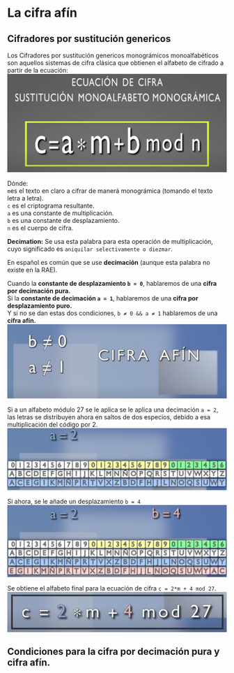 # La cifra afín

## Cifradores por sustitución genericos
Los Cifradores por sustitución genericos monográmicos monoalfabéticos son aquellos sistemas de cifra clásica que obtienen el alfabeto de cifrado a partir de la ecuación:  
![ALfabeto de crifrado de los Cifradores por sustitución genericos](capturas/ecuacion-cifra-sustitucion-monoalfabetica-monogramica.png)

Dónde:  
`m`es el texto en claro a cifrar de manerá monográmica (tomando el texto letra a letra).  
`c` es el criptograma resultante.  
`a` es una constante de multiplicación.  
`b` es una constante de desplazamiento.  
`n` es el cuerpo de cifra.



**Decimation:** Se usa esta palabra para esta operación de multiplicación, cuyo significado es `aniquilar selectivamente o diezmar`.

En español es común que se use **decimación** (aunque esta palabra no existe en la RAE).

Cuando la **constante de desplazamiento `b = 0`**, hablaremos de una **cifra por decimación pura.**  
Si la **constante de decimación `a = 1`**, hablaremos de una **cifra por desplazamiento puro.**  
Y si no se dan estas dos condiciones, `b ≠ 0 && a ≠ 1` hablaremos de una **cifra afín.**  
![cifra afin](capturas/cifra-afin.png)


Si a un alfabeto módulo 27 se le aplica se le aplica una decimación `a = 2`, las letras se distribuyen ahora en saltos de dos especios, debido a esa multiplicación del código por 2.  
![cifra afin](capturas/cifra-afin-2.png)

Si ahora, se le añade un desplazamiento `b = 4`   
![cifra afin](capturas/cifra-afin-3.png)

Se obtiene el alfabeto final para la ecuación de cifra `c = 2*m + 4 mod 27`.
![cifra afin](capturas/cifra-afin-4.png)


## Condiciones para la cifra por decimación pura y cifra afín.
